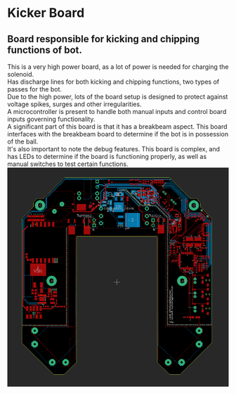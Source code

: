 # Kicker Board

## Board responsible for kicking and chipping functions of bot.
This is a very high power board, as a lot of power is needed for charging the solenoid.  
Has discharge lines for both kicking and chipping functions, two types of passes for the bot.  
Due to the high power, lots of the board setup is designed to protect against voltage spikes, surges and other irregularities.  
A microcontroller is present to handle both manual inputs and control board inputs governing functionality.  
A significant part of this board is that it has a breakbeam aspect. This board interfaces with the breakbeam board to determine if the bot is in possession of the ball.  
It's also important to note the debug features. This board is complex, and has LEDs to determine if the board is functioning properly, as well as manual switches to test certain functions.
![KickerBoard](./kicker.png)

